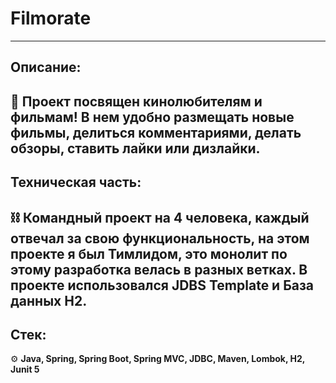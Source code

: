 # Filmorate

---
## Описание:
💭
Проект посвящен кинолюбителям и фильмам! В нем удобно размещать новые фильмы,
делиться комментариями, делать обзоры, ставить лайки или дизлайки.
---
## Техническая часть:
⛓
Командный проект на 4 человека, каждый отвечал за свою функциональность, на
этом проекте я был Тимлидом, это монолит по этому разработка велась в разных ветках.
В проекте использовался JDBS Template и База данных H2.
---
## Стек:
⚙
**Java, Spring, Spring Boot, Spring MVC, JDBC, Maven,
Lombok, H2, Junit 5** 

